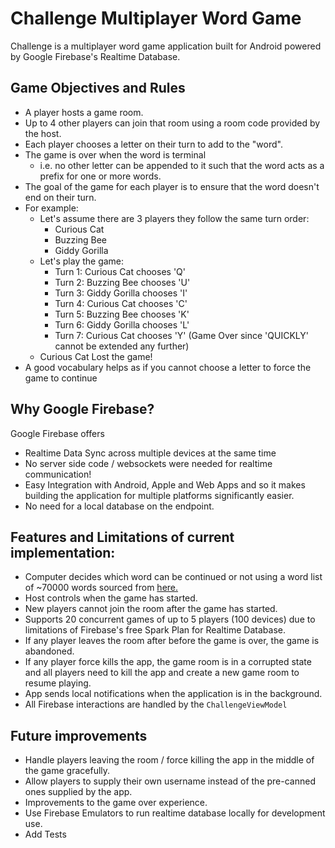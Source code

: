# Challenge Multiplayer Word Game

Challenge is a multiplayer word game application built for Android powered by Google Firebase's Realtime Database.

## Game Objectives and Rules

* A player hosts a game room.
* Up to 4 other players can join that room using a room code provided by the host.
* Each player chooses a letter on their turn to add to the "word".
* The game is over when the word is terminal 
  * i.e. no other letter can be appended to it such that the word acts as a prefix for one or more words.
* The goal of the game for each player is to ensure that the word doesn't end on their turn.
* For example: 
  * Let's assume there are 3 players they follow the same turn order:
    * Curious Cat
    * Buzzing Bee
    * Giddy Gorilla
  * Let's play the game:
    * Turn 1: Curious Cat chooses 'Q'
    * Turn 2: Buzzing Bee chooses 'U'
    * Turn 3: Giddy Gorilla chooses 'I'
    * Turn 4: Curious Cat chooses 'C'
    * Turn 5: Buzzing Bee chooses 'K'
    * Turn 6: Giddy Gorilla chooses 'L'
    * Turn 7: Curious Cat chooses 'Y' (Game Over since 'QUICKLY' cannot be extended any further)
  * Curious Cat Lost the game!
* A good vocabulary helps as if you cannot choose a letter to force the game to continue

## Why Google Firebase?
Google Firebase offers 
* Realtime Data Sync across multiple devices at the same time
* No server side code / websockets were needed for realtime communication!
* Easy Integration with Android, Apple and Web Apps and so it makes building the application for multiple platforms significantly easier. 
* No need for a local database on the endpoint.

## Features and Limitations of current implementation:
* Computer decides which word can be continued or not using a word list of ~70000 words sourced from [here.](https://websites.umich.edu/~jlawler/wordlist)
* Host controls when the game has started.
* New players cannot join the room after the game has started.
* Supports 20 concurrent games of up to 5 players (100 devices) due to limitations of Firebase's free Spark Plan for Realtime Database.
* If any player leaves the room after before the game is over, the game is abandoned.
* If any player force kills the app, the game room is in a corrupted state and all players need to kill the app and create a new game room to resume playing.
* App sends local notifications when the application is in the background.
* All Firebase interactions are handled by the `ChallengeViewModel`

## Future improvements
* Handle players leaving the room / force killing the app in the middle of the game gracefully.
* Allow players to supply their own username instead of the pre-canned ones supplied by the app.
* Improvements to the game over experience.
* Use Firebase Emulators to run realtime database locally for development use.
* Add Tests